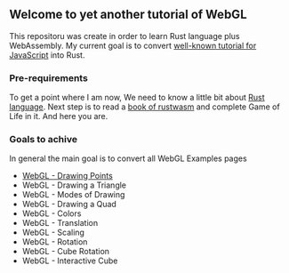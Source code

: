 ## Welcome to yet another tutorial of WebGL

This repositoru was create in order to learn Rust language plus WebAssembly.
My current goal is to convert [well-known tutorial for JavaScript](https://www.tutorialspoint.com/webgl/) into Rust.

### Pre-requirements
To get a point where I am now, We need to know a little bit about [Rust language](https://www.rust-lang.org/).
Next step is to read a [book of rustwasm](https://rustwasm.github.io/docs/book/) and complete Game of Life in it.
And here you are.

### Goals to achive

In general the main goal is to convert all WebGL Examples pages
- [WebGL - Drawing Points](drawing-points)
- WebGL - Drawing a Triangle
- WebGL - Modes of Drawing
- WebGL - Drawing a Quad
- WebGL - Colors
- WebGL - Translation
- WebGL - Scaling
- WebGL - Rotation
- WebGL - Cube Rotation
- WebGL - Interactive Cube
